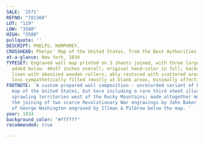 ```yaml
---
SALE: '2571'
REFNO: "781368"
LOT: "119"
LOW: "3500"
HIGH: "5500"
pullquote: ''
DESCRIPT: PHELPS, HUMPHREY.
CROSSHEAD: Phelps' Map of the United States, from the Best Authorities.
at-a-glance: New York, 1834
TYPESET: Engraved wall map printed on 3 sheets joined, with three large engraved vignettes
  added below. 46x57 inches overall; original hand-color in full; backed on original
  linen with ebonized wooden rollers; ably restored with scattered areas of small
  loss sympathetically filled (mostly at blank areas, minimally affecting printing).
FOOTNOTE: 'A custom prepared wall composition - unrecorded variant of Phelps''s 1833
  map of the United States, but here including a rare third sheet illustrating the
  sprawling territories west of the Rocky Mountains; made altogether more unique with
  the joining of two scarce Revolutionary War engravings by John Baker and a portrait
  of George Washington engraved by Illman & Pilbrow below the map. '
year: 1834
background_color: "#ffffff"
recommended: true

---
```

